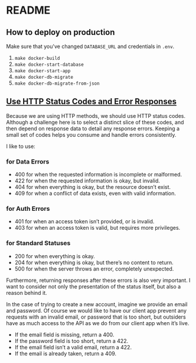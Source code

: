 # README

## How to deploy on production

Make sure that you've changed `DATABASE_URL` and credentials in `.env`.

1. `make docker-build`
2. `make docker-start-database`
3. `make docker-start-app`
4. `make docker-db-migrate`
5. `make docker-db-migrate-from-json`

## [Use HTTP Status Codes and Error Responses](https://github.com/peterboyer/restful-api-design-tips#use-http-status-codes-and-error-responses)

Because we are using HTTP methods, we should use HTTP status codes.
Although a challenge here is to select a distinct slice of these codes,
and then depend on response data to detail any response errors.
Keeping a small set of codes helps you consume and handle errors consistently.

I like to use:

### for Data Errors

* 400 for when the requested information is incomplete or malformed.
* 422 for when the requested information is okay, but invalid.
* 404 for when everything is okay, but the resource doesn’t exist.
* 409 for when a conflict of data exists, even with valid information.

### for Auth Errors

* 401 for when an access token isn’t provided, or is invalid.
* 403 for when an access token is valid, but requires more privileges.

### for Standard Statuses

* 200 for when everything is okay.
* 204 for when everything is okay, but there’s no content to return.
* 500 for when the server throws an error, completely unexpected.

Furthermore, returning responses after these errors is also very important.
I want to consider not only the presentation of the status itself,
but also a reason behind it.

In the case of trying to create a new account, imagine we provide an email
and password. Of course we would like to have our client app prevent
any requests with an invalid email, or password that is too short,
but outsiders have as much access to the API as we do from our client app
when it’s live.

* If the email field is missing, return a 400.
* If the password field is too short, return a 422.
* If the email field isn’t a valid email, return a 422.
* If the email is already taken, return a 409.
